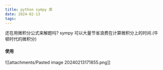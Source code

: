 ```yaml
---
title: python sympy 库
date: 2024-02-13
tags:
---
```

还在用微积分公式来解题吗? sympy 可以大量节省浪费在计算微积分上的时间.(牛顿时代的微积分)

#### 使用

![[attachments/Pasted image 20240213171855.png]]

